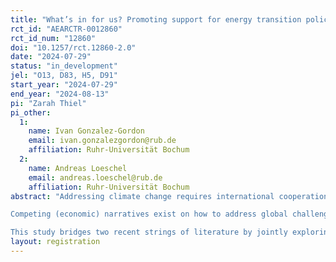 ```yaml
---
title: "What’s in for us? Promoting support for energy transition policies through co-benefit narratives and moral universalism"
rct_id: "AEARCTR-0012860"
rct_id_num: "12860"
doi: "10.1257/rct.12860-2.0"
date: "2024-07-29"
status: "in_development"
jel: "O13, D83, H5, D91"
start_year: "2024-07-29"
end_year: "2024-08-13"
pi: "Zarah Thiel"
pi_other:
  1:
    name: Ivan Gonzalez-Gordon
    email: ivan.gonzalezgordon@rub.de
    affiliation: Ruhr-Universität Bochum
  2:
    name: Andreas Loeschel
    email: andreas.loeschel@rub.de
    affiliation: Ruhr-Universität Bochum
abstract: "Addressing climate change requires international cooperation, widespread adoption of renewable energy (RE), and public support for the energy transition. While climate change mitigation is a global public good, investing in RE often yields local co-benefits like job creation, clean air, and enhanced energy security. Presently, developed countries account for a large share of global RE demand and technological knowledge, while many developing countries have favorable technical conditions for scaling RE.
Competing (economic) narratives exist on how to address global challenges like climate change, with varying perspectives on cooperation versus competition with other nations. This conceptually links to moral universalism in altruism: the extent to which people exhibit the same level of altruism towards strangers as towards in-group members, such as fellow citizens. Namely, altruism towards citizens from their own country vs. other countries (out-group) may be an important explanatory and moderator variable for the support of domestically vs. foreign-orientated RE policies.
This study bridges two recent strings of literature by jointly exploring the role of narratives and moral universalism in promoting policy support. Our information experiment with German and Spanish households investigates the effect of energy transition narratives, that vary the location of (domestic versus foreign) (i) RE investment and (ii) co-benefits, on the desired public spending for domestic and foreign RE policies. By further exploring heterogeneity by moral universalism, we contribute to the literature which suggests that narratives shape economic beliefs, actions and policy views, but cannot fully explain why some narratives have a stronger effect than others. Our study also provides the first experimental evidence of the role of causal narratives on policy support for climate change mitigation."
layout: registration
---
```


